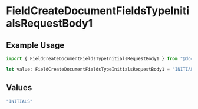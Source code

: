 # FieldCreateDocumentFieldsTypeInitialsRequestBody1

## Example Usage

```typescript
import { FieldCreateDocumentFieldsTypeInitialsRequestBody1 } from "@documenso/sdk-typescript/models/operations";

let value: FieldCreateDocumentFieldsTypeInitialsRequestBody1 = "INITIALS";
```

## Values

```typescript
"INITIALS"
```